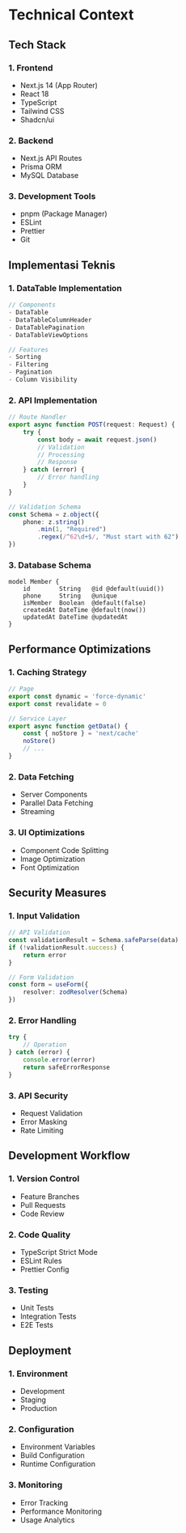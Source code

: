 # Technical Context

## Tech Stack

### 1. Frontend
- Next.js 14 (App Router)
- React 18
- TypeScript
- Tailwind CSS
- Shadcn/ui

### 2. Backend
- Next.js API Routes
- Prisma ORM
- MySQL Database

### 3. Development Tools
- pnpm (Package Manager)
- ESLint
- Prettier
- Git

## Implementasi Teknis

### 1. DataTable Implementation
```typescript
// Components
- DataTable
- DataTableColumnHeader
- DataTablePagination
- DataTableViewOptions

// Features
- Sorting
- Filtering
- Pagination
- Column Visibility
```

### 2. API Implementation
```typescript
// Route Handler
export async function POST(request: Request) {
    try {
        const body = await request.json()
        // Validation
        // Processing
        // Response
    } catch (error) {
        // Error handling
    }
}

// Validation Schema
const Schema = z.object({
    phone: z.string()
        .min(1, "Required")
        .regex(/^62\d+$/, "Must start with 62")
})
```

### 3. Database Schema
```prisma
model Member {
    id        String   @id @default(uuid())
    phone     String   @unique
    isMember  Boolean  @default(false)
    createdAt DateTime @default(now())
    updatedAt DateTime @updatedAt
}
```

## Performance Optimizations

### 1. Caching Strategy
```typescript
// Page
export const dynamic = 'force-dynamic'
export const revalidate = 0

// Service Layer
export async function getData() {
    const { noStore } = 'next/cache'
    noStore()
    // ...
}
```

### 2. Data Fetching
- Server Components
- Parallel Data Fetching
- Streaming

### 3. UI Optimizations
- Component Code Splitting
- Image Optimization
- Font Optimization

## Security Measures

### 1. Input Validation
```typescript
// API Validation
const validationResult = Schema.safeParse(data)
if (!validationResult.success) {
    return error
}

// Form Validation
const form = useForm({
    resolver: zodResolver(Schema)
})
```

### 2. Error Handling
```typescript
try {
    // Operation
} catch (error) {
    console.error(error)
    return safeErrorResponse
}
```

### 3. API Security
- Request Validation
- Error Masking
- Rate Limiting

## Development Workflow

### 1. Version Control
- Feature Branches
- Pull Requests
- Code Review

### 2. Code Quality
- TypeScript Strict Mode
- ESLint Rules
- Prettier Config

### 3. Testing
- Unit Tests
- Integration Tests
- E2E Tests

## Deployment

### 1. Environment
- Development
- Staging
- Production

### 2. Configuration
- Environment Variables
- Build Configuration
- Runtime Configuration

### 3. Monitoring
- Error Tracking
- Performance Monitoring
- Usage Analytics 